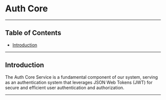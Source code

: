 # Auth Core

<hr/>

## Table of Contents

- [Introduction](#introduction)

<hr/>

## Introduction

The Auth Core Service is a fundamental component of our system, serving as an authentication system that leverages JSON Web Tokens (JWT) for secure and efficient user authentication and authorization.

<hr/>